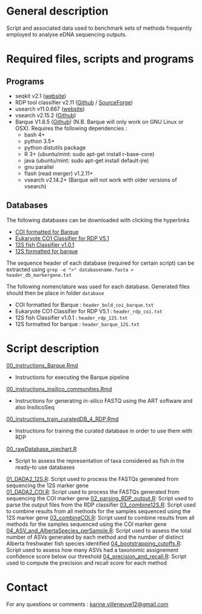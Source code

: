 # General description 

Script and associated data used to benchmark sets of methods frequently employed to analyse eDNA sequencing outputs.

# Required files, scripts and programs

## Programs

- seqkit v2.1 ([website](https://bioinf.shenwei.me/seqkit/))
- RDP tool classifier v2.11 ([Github](https://github.com/rdpstaff/classifier) / [SourceForge](https://sourceforge.net/projects/rdp-classifier/))
- usearch v11.0.667 ([website](http://www.drive5.com/usearch/))
- vsearch v2.15.2 ([Github](https://github.com/torognes/vsearch))
- Barque V1.8.5 ([Github](https://github.com/enormandeau/barque)) (N.B. Barque will only work on GNU Linux or OSX). Requires the following dependencies : 
  - bash 4+
  - python 3.5+
  - python distutils package
  - R 3+ (ubuntu/mint: sudo apt-get install r-base-core)
  - java (ubuntu/mint: sudo apt-get install default-jre)
  - gnu parallel
  - flash (read merger) v1.2.11+
  - vsearch v2.14.2+ (Barque will not work with older versions of vsearch)

## Databases

The following databases can be downloaded with clickiing the hyperlinks

- [COI formatted for Barque](https://www.ibis.ulaval.ca/services/bioinformatique/barque_databases/)
- [Eukaryote CO1 Classifier for RDP V5.1](https://github.com/terrimporter/CO1Classifier/releases/tag/RDP-COI-v5.1.0) 
- [12S fish Classifier v1.0.1](https://github.com/terrimporter/12SfishClassifier/releases/tag/v1.0.1)
- [12S formatted for barque](https://github.com/enormandeau/barque/blob/master/03_databases/12S.fasta.gz)

The sequence header of each database (required for certain script) can be extracted using `grep -e ">" databasename.fasta > header_db_markergene.txt` 

The following nomenclature was used for each database. Generated files should then be place in folder `database`

- COI formatted for Barque : `header_bold_coi_barque.txt`
- Eukaryote CO1 Classifier for RDP V5.1 : `header_rdp_coi.txt`
- 12S fish Classifier v1.0.1 : `header_rdp_12S.txt`
- 12S formatted for barque : `header_barque_12S.txt`
 
# Script description 

[00_instructions_Barque.Rmd](https://github.com/karinevilleneuve/benchmarking_eDNA_method_AlbertaFish/blob/main/00_instructions_Barque.Rmd)
- Instructions for executing the Barque pipeline

[00_instructions_insilico_communities.Rmd](https://github.com/karinevilleneuve/benchmarking_eDNA_method_AlbertaFish/blob/main/00_instructions_insilico_communities.Rmd)
- Instructions for generating *in-silico* FASTQ using the ART software and also InsilicoSeq
  
[00_instructions_train_curatedDB_4_RDP.Rmd](https://github.com/karinevilleneuve/benchmarking_eDNA_method_AlbertaFish/blob/main/00_instructions_train_curatedDB_4_RDP.Rmd)
- Instructions for training the curated database in order to use them with RDP

[00_rawDatabase_piechart.R](https://github.com/karinevilleneuve/benchmarking_eDNA_method_AlbertaFish/blob/main/00_rawDatabase_piechart.R)
- Script to assess the representation of taxa considered as fish in the ready-to use databases

[01_DADA2_12S.R](https://github.com/karinevilleneuve/benchmarking_eDNA_method_AlbertaFish/blob/main/01_DADA2_12S.R): Script used to process the FASTQs generated from sequencing the 12S marker gene  
[01_DADA2_COI.R](https://github.com/karinevilleneuve/benchmarking_eDNA_method_AlbertaFish/blob/main/01_DADA2_COI.R): Script used to process the FASTQs generated from sequencing the COI marker gene 
[02_parsing_RDP_output.R](https://github.com/karinevilleneuve/benchmarking_eDNA_method_AlbertaFish/blob/main/02_pasing_RDP_output.R): Script used to parse the output files from the RDP classifier 
[03_combine12S.R](https://github.com/karinevilleneuve/benchmarking_eDNA_method_AlbertaFish/blob/main/03_combine12S.R): Script used to combine results from all methods for the samples sequenced using the 12S marker gene 
[03_combineCOI.R](https://github.com/karinevilleneuve/benchmarking_eDNA_method_AlbertaFish/blob/main/03_combineCOI.R): Script used to combine results from all methods for the samples sequenced using the COI marker gene 
[04_ASV_and_AlbertaSpecies_perSample.R](https://github.com/karinevilleneuve/benchmarking_eDNA_method_AlbertaFish/blob/main/04_ASV_and_AlbertaSpecies_perSample.R): Script used to assess the total number of ASVs generated by each method and the number of distinct Alberta freshwater fish species identified
[04_bootstrapping_cutoffs.R](https://github.com/karinevilleneuve/benchmarking_eDNA_method_AlbertaFish/blob/main/04_bootstrapping_cutoffs.R): Script used to assess how many ASVs had a taxonomic assignement confidence score below our threshold
[04_precision_and_recall.R](https://github.com/karinevilleneuve/benchmarking_eDNA_method_AlbertaFish/blob/main/04_precision_and_recall.R): Script used to compute the precision and recall score for each method 

# Contact 

For any questions or comments : karine.villeneuve12@gmail.com
